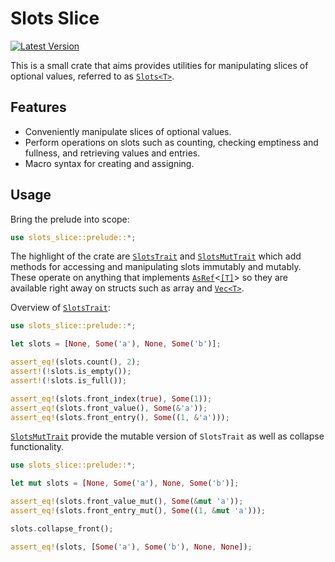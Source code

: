 # Slots Slice

[![Latest Version](https://img.shields.io/crates/v/slots-slice)](https://crates.io/crates/slots-slice)

This is a small crate that aims provides utilities for manipulating slices of optional values, referred to as [`Slots<T>`](crate::Slots).

## Features

- Conveniently manipulate slices of optional values.
- Perform operations on slots such as counting, checking emptiness and fullness, and retrieving values and entries.
- Macro syntax for creating and assigning.

## Usage

Bring the prelude into scope:

```rust
use slots_slice::prelude::*;
```

The highlight of the crate are [`SlotsTrait`](crate::SlotsTrait) and [`SlotsMutTrait`](crate::SlotsMutTrait) which add methods for accessing and manipulating slots immutably and mutably. These operate on anything that implements [`AsRef`](core::convert::AsRef)<[`[T]`](https://doc.rust-lang.org/std/primitive.slice.html)> so they are available right away on structs such as array and [`Vec<T>`](std::vec::Vec).

Overview of [`SlotsTrait`](crate::SlotsTrait):

```rust
use slots_slice::prelude::*;

let slots = [None, Some('a'), None, Some('b')];

assert_eq!(slots.count(), 2);
assert!(!slots.is_empty());
assert!(!slots.is_full());

assert_eq!(slots.front_index(true), Some(1));
assert_eq!(slots.front_value(), Some(&'a'));
assert_eq!(slots.front_entry(), Some((1, &'a')));
```

[`SlotsMutTrait`](crate::SlotsMutTrait) provide the mutable version of `SlotsTrait` as well as collapse functionality.

```rust
use slots_slice::prelude::*;

let mut slots = [None, Some('a'), None, Some('b')];

assert_eq!(slots.front_value_mut(), Some(&mut 'a'));
assert_eq!(slots.front_entry_mut(), Some((1, &mut 'a')));

slots.collapse_front();

assert_eq!(slots, [Some('a'), Some('b'), None, None]);
```
